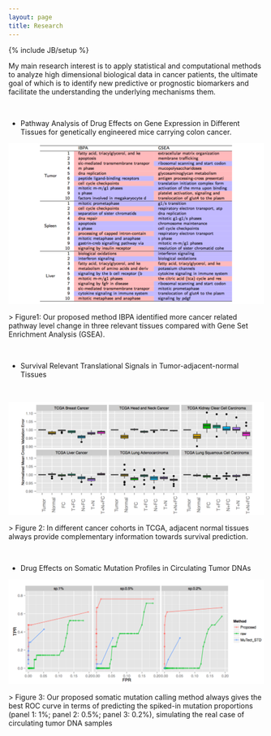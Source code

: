 ```yaml
---
layout: page
title: Research
---
```


{% include JB/setup %}

My main research interest is to apply statistical and computational methods to
analyze high dimensional biological data in cancer patients, the ultimate goal
of which is to identify new predictive or prognostic biomarkers and facilitate
the understanding the underlying mechanisms them.

 

-   Pathway Analysis of Drug Effects on Gene Expression in Different Tissues for
    genetically engineered mice carrying colon cancer.

![](<assets/images/research1.png>)

\> Figure1: Our proposed method IBPA identified more cancer related pathway
level change in three relevant tissues compared with Gene Set Enrichment
Analysis (GSEA).

 

-   Survival Relevant Translational Signals in Tumor-adjacent-normal Tissues

 

![](<assets/images/research2.png>)

\> Figure 2: In different cancer cohorts in TCGA, adjacent normal tissues always
provide complementary information towards survival prediction.

 

-   Drug Effects on Somatic Mutation Profiles in Circulating Tumor DNAs

![](<assets/images/research3.png>)

\> Figure 3: Our proposed somatic mutation calling method always gives the best
ROC curve in terms of predicting the spiked-in mutation proportions (panel 1:
1%; panel 2: 0.5%; panel 3: 0.2%), simulating the real case of circulating tumor
DNA samples

 

